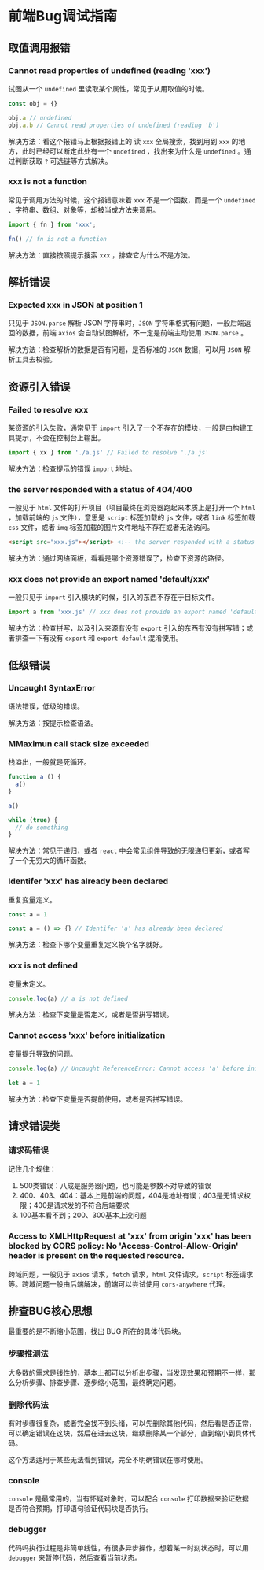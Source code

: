 # 前端Bug调试指南

## 取值调用报错

### Cannot read properties of undefined (reading 'xxx')

试图从一个 `undefined` 里读取某个属性，常见于从用取值的时候。

```js
const obj = {}

obj.a // undefined
obj.a.b // Cannot read properties of undefined (reading 'b')
```

解决方法：看这个报错马上根据报错上的 读 `xxx` 全局搜索，找到用到 `xxx` 的地方，此时已经可以断定此处有一个 `undefined` ，找出来为什么是 `undefined` 。通过判断获取 `?` 可选链等方式解决。

### xxx is not a function

常见于调用方法的时候，这个报错意味着 `xxx` 不是一个函数，而是一个 `undefined` 、字符串、数组、对象等，却被当成方法来调用。

```js
import { fn } from 'xxx';

fn() // fn is not a function
```

解决方法：直接按照提示搜索 `xxx` ，排查它为什么不是方法。

## 解析错误

### Expected xxx in JSON at position 1

只见于 `JSON.parse` 解析 JSON 字符串时，`JSON` 字符串格式有问题，一般后端返回的数据，前端 `axios` 会自动试图解析，不一定是前端主动使用 `JSON.parse` 。

解决方法：检查解析的数据是否有问题，是否标准的 `JSON` 数据，可以用 `JSON` 解析工具去校验。

## 资源引入错误

### Failed to resolve xxx

某资源的引入失败，通常见于 `import` 引入了一个不存在的模块，一般是由构建工具提示，不会在控制台上输出。

```js
import { xx } from './a.js' // Failed to resolve './a.js'
```

解决方法：检查提示的错误 `import` 地址。

### the server responded with a status of 404/400

一般见于 `html` 文件的打开项目（项目最终在浏览器跑起来本质上是打开一个 `html` ，加载前端的 `js` 文件），意思是 `script` 标签加载的 `js` 文件，或者 `link` 标签加载 `css` 文件，或者 `img` 标签加载的图片文件地址不存在或者无法访问。

```html
<script src="xxx.js"></script> <!-- the server responded with a status of 404 (Not found) -->
```

解决方法：通过网络面板，看看是哪个资源错误了，检查下资源的路径。

### xxx does not provide an export named 'default/xxx'

一般只见于 `import` 引入模块的时候，引入的东西不存在于目标文件。

```js
import a from 'xxx.js' // xxx does not provide an export named 'default';
```

解决方法：检查拼写，以及引入来源有没有 `export` 引入的东西有没有拼写错；或者排查一下有没有 `export` 和 `export default` 混淆使用。

## 低级错误

### Uncaught SyntaxError

语法错误，低级的错误。

解决方法：按提示检查语法。

### MMaximun call stack size exceeded

栈溢出，一般就是死循环。

```js
function a () {
  a()
}

a()

while (true) {
  // do something
}
```

解决方法：常见于递归，或者 `react` 中会常见组件导致的无限递归更新，或者写了一个无穷大的循环函数。

### Identifer 'xxx' has already been declared

重复变量定义。

```js
const a = 1

const a = () => {} // Identifer 'a' has already been declared
```

解决方法：检查下哪个变量重复定义换个名字就好。

### xxx is not defined

变量未定义。

```js
console.log(a) // a is not defined
```

解决方法：检查下变量是否定义，或者是否拼写错误。

### Cannot access 'xxx' before initialization

变量提升导致的问题。

```js
console.log(a) // Uncaught ReferenceError: Cannot access 'a' before initialization

let a = 1
```

解决方法：检查下变量是否提前使用，或者是否拼写错误。

## 请求错误类

### 请求码错误

记住几个规律：
1. 500类错误：八成是服务器问题，也可能是参数不对导致的错误
2. 400、403、404：基本上是前端的问题，404是地址有误；403是无请求权限；400是请求发的不符合后端要求
3. 100基本看不到；200、300基本上没问题

### Access to XMLHttpRequest at 'xxx' from origin 'xxx' has been blocked by CORS policy: No 'Access-Control-Allow-Origin' header is present on the requested resource.

跨域问题，一般见于 `axios` 请求，`fetch` 请求，`html` 文件请求，`script` 标签请求等。跨域问题一般由后端解决，前端可以尝试使用 `cors-anywhere` 代理。

## 排查BUG核心思想

最重要的是不断缩小范围，找出 BUG 所在的具体代码块。

### 步骤推测法

大多数的需求是线性的，基本上都可以分析出步骤，当发现效果和预期不一样，那么分析步骤、排查步骤、逐步缩小范围，最终确定问题。

### 删除代码法

有时步骤很复杂，或者完全找不到头绪，可以先删除其他代码，然后看是否正常，可以确定错误在这块，然后在进去这块，继续删除某一个部分，直到缩小到具体代码。

这个方法适用于某些无法看到错误，完全不明确错误在哪时使用。

### console

`console` 是最常用的，当有怀疑对象时，可以配合 `console` 打印数据来验证数据是否符合预期，打印语句验证代码块是否执行。

### debugger

代码吗执行过程是非简单线性，有很多异步操作，想着某一时刻状态时，可以用 `debugger` 来暂停代码，然后查看当前状态。